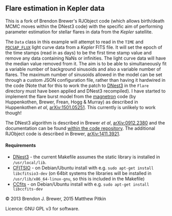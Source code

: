 ## Flare estimation in Kepler data

This is a fork of Brendon Brewer's RJObject code (which allows birth/death MCMC moves within the DNest3 code) with the specific aim of performing parameter estimation for stellar flares in data from the _Kepler_ satellite.

The `Data` class in this example will attempt to read in the `TIME` and [`PDCSAP_FLUX`](http://archive.stsci.edu/kepler/manuals/archive_manual.pdf) light curve data from a _Kepler_ FITS file. It will set the epoch of the time stamps (read in as days) to be the first time stamp value and remove any data containing NaNs or infinities. The light curve data will have the median value removed from it. The aim is to be able to simultaneously fit a variable number of background sinusoids and also a variable number of flares. The maximum number of sinusoids allowed in the model can be set through a custom JSON configuration file, rather than having it hardwired in the code (Note that for this to work the patch to [DNest3](https://github.com/eggplantbren/DNest3) in the `Flare` directory must have been applied and DNest3 recompiled). I have started to implement the flare burst model from the [magnetron](https://bitbucket.org/dhuppenkothen/magnetron/) code (by Huppenkothen, Brewer, Frean, Hogg & Murray) as described in Huppenkothen _et al_, [arXiv:1501.05251](http://arxiv.org/abs/1501.05251). This currently is unlikely to work though!

The DNest3 algorithm is described in Brewer _et al_, [arXiv:0912.2380](http://arxiv.org/abs/0912.2380) and the documentation can be found [within the code repository](https://github.com/eggplantbren/DNest3/tree/master/doc). The additional RJObject code is described in Brewer, [arXiv:1411.3921](http://arxiv.org/abs/1411.3921).

#### Requirements
 * [DNest3](https://github.com/eggplantbren/DNest3) - the current Makefile assumes the static library is installed in `/usr/local/lib`.
 * [CFITSIO](http://heasarc.gsfc.nasa.gov/docs/software/fitsio/fitsio.html) - on Debian/Ubuntu install with e.g. `sudo apt-get install libcfitsio3-dev` (on 64bit systems the libraries will be installed in `/usr/lib/x86_64-linux-gnu`, so this is included in the Makefile)
 * [CCfits](http://heasarc.gsfc.nasa.gov/docs/software/fitsio/ccfits/index.html) - on Debian/Ubuntu install with e.g. `sudo apt-get install libccfits-dev`

&copy; 2013 Brendon J. Brewer, 2015 Matthew Pitkin

Licence: GNU GPL v3 for software.
